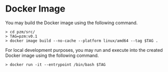 
# Docker Image

You may build the Docker image using the following command.

```shell
> cd pzm/src/
> TAG=pzm:v0.1
> docker image build --no-cache --platform linux/amd64 --tag $TAG .
```

For local development purposes, you may run and execute into the created 
Docker image using the following command.

```shell
> docker run -it --entrypoint /bin/bash $TAG
```